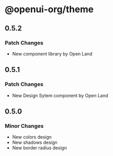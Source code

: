 # @openui-org/theme

## 0.5.2

### Patch Changes

- New component library by Open Land

## 0.5.1

### Patch Changes

- New Design Sytem component by Open Land

## 0.5.0

### Minor Changes

- New colors design
- New shadows design
- New border radius design
